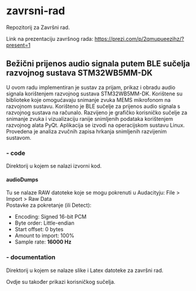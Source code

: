 # zavrsni-rad
Repozitorij za Završni rad.

Link na prezentaciju završnog rada: https://prezi.com/p/2qmupueezihz/?present=1

## Bežični prijenos audio signala putem BLE sučelja razvojnog sustava STM32WB5MM-DK
U ovom radu implementiran je sustav za prijam, prikaz i obradu audio signala korištenjem razvojnog sustava STM32WB5MM-DK. Korištene su biblioteke koje omogućavaju snimanje zvuka MEMS mikrofonom na razvojnom sustavu. Korišteno je BLE sučelje za prijenos audio signala s razvojnog sustava na računalo. Razvijeno je grafičko korisničko sučelje za snimanje zvuka i vizualizaciju ranije snimljenih podataka korištenjem razvojnog alata PyQt. Aplikacija se izvodi na operacijskom sustavu Linux. Provedena je analiza zvučnih zapisa hrkanja snimljenih razvijenim sustavom.

### - code
Direktorij u kojem se nalazi izvorni kod.

#### audioDumps
Tu se nalaze RAW datoteke koje se mogu pokrenuti u Audacityju: File > Import > Raw Data \
Postavke za pokretanje (ili Detect): 
  - Encoding: Signed 16-bit PCM
  - Byte order: Little-endian
  - Start offset: 0 bytes
  - Amount to import: 100%
  - Sample rate: **16000 Hz**

### - documentation 
Direktorij u kojem se nalaze slike i Latex datoteke za završni rad.

Ovdje su također prikazi korisničkog sučelja.



